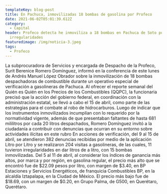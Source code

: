 ```yaml
---
templateKey: blog-post
title: En Pachuca, inmovilizadas 18 bombas de gasolina por Profeco
date: 2021-06-02T05:01:39.612Z
category:
  - Capital
header: Profeco detecta he inmoviliza a 18 bombas en Pachuca de Soto por
  irregularidades
featuredimage: /img/noticia-3.jpeg
tags:
  - Profeco
---
```

La subprocuradora de Servicios y encargada de Despacho de la Profeco, Surit Berenice Romero Domínguez, informó en la conferencia de este lunes de Andrés Manuel López Obrador sobre la inmovilización de 18 bombas despachadoras de combustible durante un operativo especial de verificación a gasolineras de Pachuca. Al ofrecer el reporte semanal del Quién es Quién en los Precios de los Combustibles (QQPC), la funcionaria precisó que la acción del gobierno federal, en coordinación con la administración estatal, se llevó a cabo el 15 de abril, como parte de las estrategias para el combate al robo de hidrocarburos. Luego de indicar que los instrumentos inmovilizados incumplían con lo requerido por la normatividad vigente, además de que presentaban faltantes de hasta 681 mililitros por cada 20 litros despachados, Romero Domínguez invitó a la ciudadanía a contribuir con denuncias que ocurran en su entorno sobre actividades ilícitas en este rubro
En acciones de verificación, del 9 al 15 de abril, se atendieron 382 denuncias recibidas por medio de la aplicación Litro por Litro y se realizaron 204 visitas a gasolineras, de las cuales, 11 tuvieron irregularidades en dar litros de a litro, con 15 bombas inmovilizadas.
Del 5 al 11 de abril, al considerar los índices de ganancia más altos, por marca y por región, en gasolina regular, el precio más alto que se encontró fue de $22.09 pesos por litro, con margen de $3.40, en BP Estaciones y Servicios Energéticos, de franquicia Combustibles BP, en la alcaldía Iztapalapa, en la Ciudad de México. El precio más bajo fue de $18.69, con un margen de $0.20, en Grupo Palma, de G500, en Querétaro, Querétaro.